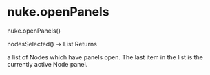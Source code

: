 # nuke.openPanels
nuke.openPanels()

nodesSelected() -> List
Returns

a list of Nodes which have panels open. The last item in the list is the currently active Node panel.
